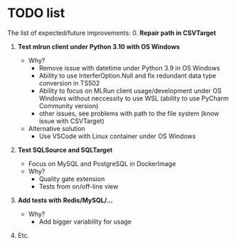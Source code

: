 # TODO list

The list of expected/future improvements:
 0. **Repair path in CSVTarget**

 1. **Test mlrun client under Python 3.10 with OS Windows**
    - Why?
      - Remove issue with datetime under Python 3.9 in OS Windows
      - Ability to use InterferOption.Null and fix redundant data type conversion in TS502
      - Ability to focus on MLRun client usage/development under OS Windows without
      neccessity to use WSL (ability to use PyCharm Community version)
      - other issues, see problems with path to the file system (know issue with CSVTarget)
    - Alternative solution
      - Use VSCode with Linux container under OS Windows
      
 2. **Test SQLSource and SQLTarget**
    - Focus on MySQL and PostgreSQL in DockerImage
    - Why?
      - Quality gate extension
      - Tests from on/off-line view

 3. **Add tests with Redis/MySQL/...**
    - Why?
      - Add bigger variability for usage

 4. Etc.